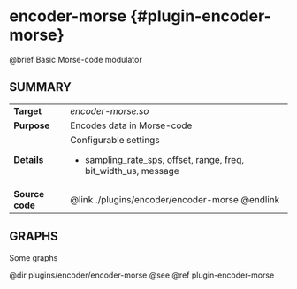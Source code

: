 encoder-morse {#plugin-encoder-morse}
=============

@brief Basic Morse-code modulator

## SUMMARY

<table>
<tr>
	<td><b>Target</b><td><i>encoder-morse.so</i>
<tr>
	<td><b>Purpose</b><td>
	Encodes data in Morse-code
<tr>
	<td><b>Details</b><td>
		Configurable settings
		<ul>
			<li>sampling_rate_sps, offset, range, freq, bit_width_us, message
		</ul>
<tr>
	<td><b>Source code</b>
	<td>@link ./plugins/encoder/encoder-morse @endlink
</table>

## GRAPHS

Some graphs

@dir plugins/encoder/encoder-morse
@see @ref plugin-encoder-morse
